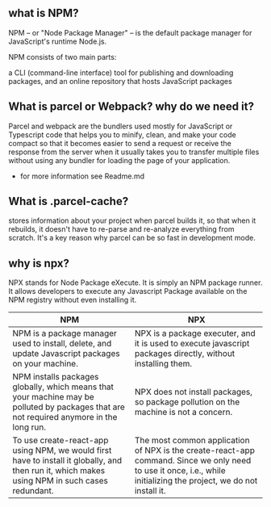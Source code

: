 ## what is NPM?
NPM – or "Node Package Manager" – is the default package manager for JavaScript's runtime Node.js.

NPM consists of two main parts:

a CLI (command-line interface) tool for publishing and downloading packages, and
an online repository that hosts JavaScript packages

## What is parcel or Webpack? why do we need it?
Parcel and webpack are the bundlers used mostly for JavaScript or Typescript code that helps you to minify, clean, and make your code compact so that it becomes easier to send a request or receive the response from the server when it usually takes you to transfer multiple files without using any bundler for loading the page of your application. 
- for more information see Readme.md

## What is .parcel-cache?
stores information about your project when parcel builds it, so that when it rebuilds, it doesn't have to re-parse and re-analyze everything from scratch. It's a key reason why parcel can be so fast in development mode.

## why is npx?
NPX stands for Node Package eXecute. It is simply an NPM package runner. It allows developers to execute any Javascript Package available on the NPM registry without even installing it. 

| NPM                                                                                                                                            | NPX                                                                                                                                                                |
| ---------------------------------------------------------------------------------------------------------------------------------------------- | ------------------------------------------------------------------------------------------------------------------------------------------------------------------ |
| NPM is a package manager used to install, delete, and update Javascript packages on your machine.                                              | NPX is a package executer, and it is used to execute javascript packages directly, without installing them.                                                        |
| NPM installs packages globally, which means that your machine may be polluted by packages that are not required anymore in the long run.       | NPX does not install packages, so package pollution on the machine is not a concern.                                                                               |
| To use create-react-app using NPM, we would first have to install it globally, and then run it, which makes using NPM in such cases redundant. | The most common application of NPX is the create-react-app command. Since we only need to use it once, i.e., while initializing the project, we do not install it. |

